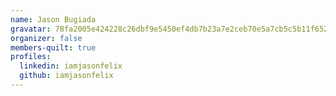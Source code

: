 ```yaml
---
name: Jason Bugiada
gravatar: 78fa2005e424228c26dbf9e5450ef4db7b23a7e2ceb70e5a7cb5c5b11f6520e1
organizer: false
members-quilt: true
profiles:
  linkedin: iamjasonfelix
  github: iamjasonfelix
---
```

